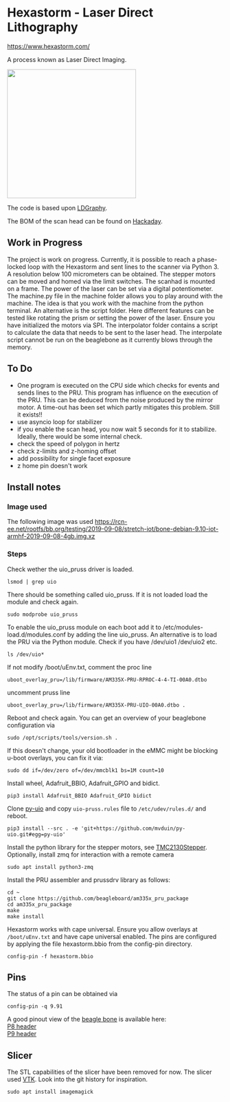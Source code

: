 # Hexastorm - Laser Direct Lithography


https://www.hexastorm.com/

A process known as Laser Direct Imaging. <br>

<img src="https://cdn.hackaday.io/images/7106161566426847098.jpg" align="center" height="300"/>

The code is based upon [LDGraphy](http://ldgraphy.org/). 


The BOM of the scan head can be found on [Hackaday](https://hackaday.io/project/21933-open-hardware-fast-high-resolution-laser).


## Work in Progress
The project is work on progress. Currently, it is possible to reach a phase-locked loop with the Hexastorm and sent lines to the scanner via Python 3. A resolution below 100 micrometers can be obtained. The stepper motors can be moved and homed via the limit switches. The scanhad is mounted on a frame. The power of the laser can be set via a 
digital potentiometer.
The machine.py file in the machine folder allows you to play around with the machine. The idea is that you work with the machine from the python terminal. An alternative is the script folder. Here different features can be tested like rotating the prism or setting the power of the laser. Ensure you have initialized the motors via SPI. The interpolator folder contains a script to calculate the data that needs to be sent to the laser head. The interpolate script cannot be run on the beaglebone as it currently blows through the memory.

## To Do
* One program is executed on the CPU side which checks for events and sends lines to the PRU. This program has influence on the execution of the PRU. This can be deduced from the noise produced by the mirror motor. A time-out has been set which partly mitigates this problem. Still it exists!!
* use asyncio loop for stabilizer
* if you enable the scan head, you now wait 5 seconds for it to stabilize. Ideally, there would be some internal check.
* check the speed of polygon in hertz 
* check z-limits and z-homing offset
* add possibility for single facet exposure
* z home pin doesn't work


## Install notes

### Image used
The following image was used https://rcn-ee.net/rootfs/bb.org/testing/2019-09-08/stretch-iot/bone-debian-9.10-iot-armhf-2019-09-08-4gb.img.xz

### Steps
Check wether the uio_pruss driver is loaded.
```
lsmod | grep uio
```
There should be something called uio_pruss. If it is not loaded load the module and check again.
```
sudo modprobe uio_pruss 
```
To enable the uio_pruss module on each boot add it to /etc/modules-load.d/modules.conf by adding the line uio_pruss.
An alternative is to load the PRU via the Python module.
Check if you have /dev/uio1 /dev/uio2 etc. 
```
ls /dev/uio*
```
If not modify /boot/uEnv.txt, comment the proc line
```
uboot_overlay_pru=/lib/firmware/AM335X-PRU-RPROC-4-4-TI-00A0.dtbo 
```
uncomment pruss line
```
uboot_overlay_pru=/lib/firmware/AM335X-PRU-UIO-00A0.dtbo .
```
Reboot and check again.
You can get an overview of your beaglebone configuration via
```
sudo /opt/scripts/tools/version.sh .
```
If this doesn't change, your old bootloader in the eMMC might be blocking u-boot overlays, you can fix it via:
```
sudo dd if=/dev/zero of=/dev/mmcblk1 bs=1M count=10
```
Install wheel, Adafruit_BBIO, Adafruit_GPIO and bidict.
```
pip3 install Adafruit_BBIO Adafruit_GPIO bidict
```
Clone [py-uio](https://github.com/mvduin/py-uio) and copy `uio-pruss.rules` file to `/etc/udev/rules.d/` and reboot.
```
pip3 install --src . -e 'git+https://github.com/mvduin/py-uio.git#egg=py-uio'
```
Install the python library for the stepper motors, see [TMC2130Stepper](https://github.com/hstarmans/TMC2130Stepper). <br>
Optionally, install zmq for interaction with a remote camera
```
sudo apt install python3-zmq
```
Install the PRU assembler and prussdrv library as follows:
```
cd ~
git clone https://github.com/beagleboard/am335x_pru_package
cd am335x_pru_package
make
make install
```
Hexastorm works with cape universal. Ensure you allow overlays at ```/boot/uEnv.txt``` and have cape universal enabled. The pins are configured by applying the file hexastorm.bbio from the config-pin directory.
```
config-pin -f hexastorm.bbio
```

## Pins
The status of a pin can be obtained via 
```
config-pin -q 9.91
```
A good pinout view of the [beagle bone](https://beagleboard.org/bone) is available here: <br/>
[P8 header](http://exploringbeaglebone.com/wp-content/uploads/resources/BBBP8Header.pdf) <br/>
[P9 header](http://exploringbeaglebone.com/wp-content/uploads/resources/BBBP9Header.pdf) <br/>


## Slicer
The STL capabilities of the slicer have been removed for now. The slicer used [VTK](https://vtk.org/).
Look into the git history for inspiration.
```
sudo apt install imagemagick
```

[case-pic]: https://www.hexastorm.com/static/laserscanner.jpg
